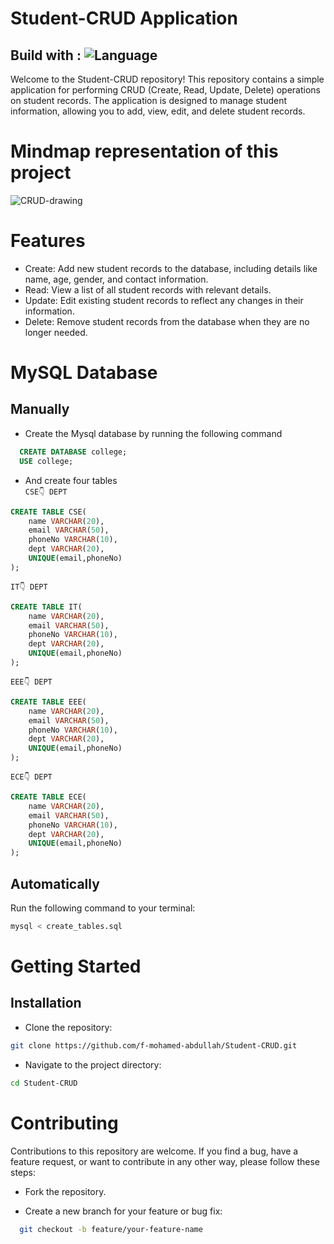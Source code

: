 # Student-CRUD Application
## Build with : ![Language](https://img.shields.io/badge/language-Java,MySql-orange.svg)&nbsp;
Welcome to the Student-CRUD repository! This repository contains a simple application for performing CRUD (Create, Read, Update, Delete) operations on student records. The application is designed to manage student information, allowing you to add, view, edit, and delete student records.
# Mindmap representation of this project

![CRUD-drawing](https://github.com/f-mohamed-abdullah/Student-CRUD/assets/115330277/e93b9407-06a5-473f-b4f0-ec91681d0fe0)

# Features
- Create: Add new student records to the database, including details like name, age, gender, and contact information.
- Read: View a list of all student records with relevant details.
- Update: Edit existing student records to reflect any changes in their information.
- Delete: Remove student records from the database when they are no longer needed.

# MySQL Database
## Manually
- Create the Mysql database by running the following command
```sql
  CREATE DATABASE college;
  USE college;
  ```
- And create four tables
  <br>
```CSE👇 DEPT```

```sql
CREATE TABLE CSE(
    name VARCHAR(20),
    email VARCHAR(50),
    phoneNo VARCHAR(10),
    dept VARCHAR(20),
    UNIQUE(email,phoneNo)
);
```
```IT👇 DEPT```

```sql
CREATE TABLE IT(
    name VARCHAR(20),
    email VARCHAR(50),
    phoneNo VARCHAR(10),
    dept VARCHAR(20),
    UNIQUE(email,phoneNo)
);
```
```EEE👇 DEPT```

```sql
CREATE TABLE EEE(
    name VARCHAR(20),
    email VARCHAR(50),
    phoneNo VARCHAR(10),
    dept VARCHAR(20),
    UNIQUE(email,phoneNo)
);
```
```ECE👇 DEPT```

```sql
CREATE TABLE ECE(
    name VARCHAR(20),
    email VARCHAR(50),
    phoneNo VARCHAR(10),
    dept VARCHAR(20),
    UNIQUE(email,phoneNo)
);
```
## Automatically
Run the following command to your terminal:

```bash
mysql < create_tables.sql
```

  
# Getting Started
## Installation
- Clone the repository:
```bash
git clone https://github.com/f-mohamed-abdullah/Student-CRUD.git
```
- Navigate to the project directory:
```bash
cd Student-CRUD
```
# Contributing
Contributions to this repository are welcome. If you find a bug, have a feature request, or want to contribute in any other way, please follow these steps:

- Fork the repository.

- Create a new branch for your feature or bug fix:
```bash
  git checkout -b feature/your-feature-name
```






